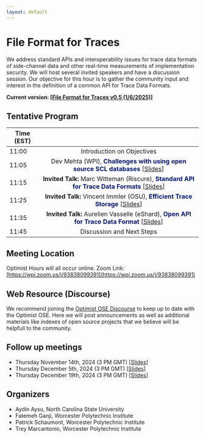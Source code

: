 ```yaml
---
layout: default
---
```


# File Format for Traces

We address standard APIs and interoperability issues for trace data formats of side-channel data and other real-time measurements of implementation security. We will host several invited speakers and have a discussion session. Our objective for this hour is to gather the community input and interest in the definition of a common API for Trace Data Formats. 

**Current version: [[File Format for Traces v0.5 (1/6/2025)](ffft05.pdf)]**

## Tentative Program

| Time (EST)|     |
| ---   | :---: |
| 11:00  | Introduction on Objectives |
| 11:05  | Dev Mehta (WPI), <span style="color:#011673;font-weight:bold;">Challenges with using open source SCL databases</span> [[Slides](challenges_dataset.pdf)] |
| 11:15 | **Invited Talk:** Marc Witteman (Riscure), <span style="color:#011673;font-weight:bold;">Standard API for Trace Data Formats</span> [[Slides](marc_witteman_riscure_slides_optimist_hour_1.pdf)] |
| 11:25 | **Invited Talk:** Vincent Immler (OSU), <span style="color:#011673;font-weight:bold;">Efficient Trace Storage</span> [[Slides](optimist_hour1_10min_slides_vincent_immler.pdf)] |
| 11:35 | **Invited Talk:**  Aurelien Vasselle (eShard), <span style="color:#011673;font-weight:bold;">Open API for Trace Data Format</span> [[Slides](aurelien_vaselle_eshard_slides_optimist_hour_1.pdf)] | 
| 11:45 | Discussion and Next Steps |

## Meeting Location
Optimist Hours will all occur online.
Zoom Link: [https://wpi.zoom.us/j/93838099391](https://wpi.zoom.us/j/93838099391)

## Web Resource (Discourse)
We recommend joining the [Optimist OSE Discourse](https://discourse.optimist-ose.org) to keep up to date with the Optimist OSE. Here we will post announcements as well as additional materials like indexes of open source projects that we believe will be helpfull to the community. 

## Follow up meetings

* Thursday November 14th, 2024  (3 PM GMT) [[Slides](trace-data-format-1.pdf)]
* Thursday December 5th, 2024 (3 PM GMT) [[Slides](trace-data-format-2.pdf)]
* Thursday December 19th, 2024 (3 PM GMT) [[Slides](trace-data-format-3.pdf)]

## Organizers

* Aydin Aysu, North Carolina State University
* Fatemeh Ganji, Worcester Polytechnic Institute
* Patrick Schaumont, Worcester Polytechnic Institute
* Trey Marcantonio, Worcester Polytechnic Institute

